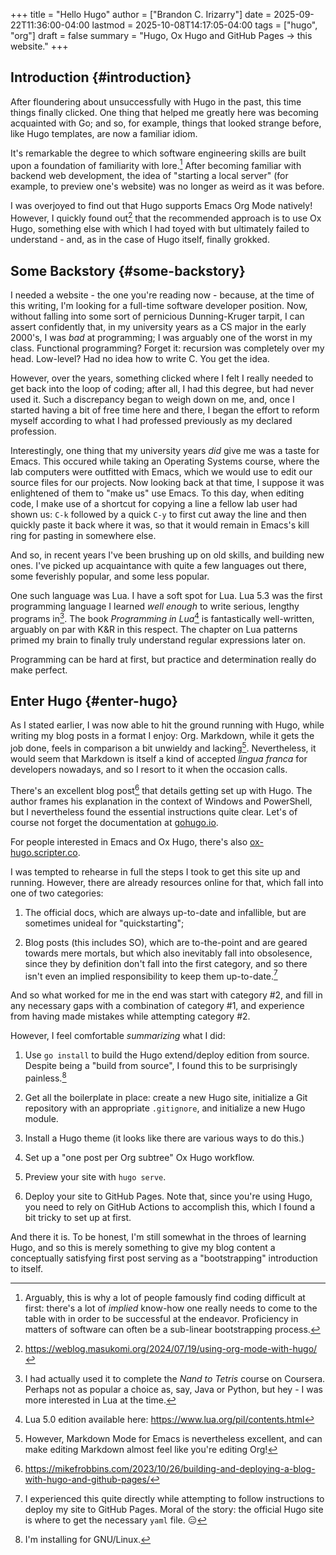 +++
title = "Hello Hugo"
author = ["Brandon C. Irizarry"]
date = 2025-09-22T11:36:00-04:00
lastmod = 2025-10-08T14:17:05-04:00
tags = ["hugo", "org"]
draft = false
summary = "Hugo, Ox Hugo and GitHub Pages → this website."
+++

## Introduction {#introduction}

After floundering about unsuccessfully with Hugo in the past, this
time things finally clicked. One thing that helped me greatly here
was becoming acquainted with Go; and so, for example, things that
looked strange before, like Hugo templates, are now a familiar
idiom.

It's remarkable the degree to which software engineering skills are
built upon a foundation of familiarity with lore.[^fn:1] After
becoming familiar with backend web development, the idea of
"starting a local server" (for example, to preview one's website)
was no longer as weird as it was before.

I was overjoyed to find out that Hugo supports Emacs Org Mode
natively! However, I quickly found out[^fn:2] that the recommended
approach is to use Ox Hugo, something else with which I had toyed
with but ultimately failed to understand - and, as in the case of
Hugo itself, finally grokked.


## Some Backstory {#some-backstory}

I needed a website - the one you're reading now - because, at the
time of this writing, I'm looking for a full-time software
developer position.  Now, without falling into some sort of
pernicious Dunning-Kruger tarpit, I can assert confidently that, in
my university years as a CS major in the early 2000's, I was _bad_
at programming; I was arguably one of the worst in my
class. Functional programming? Forget it: recursion was completely
over my head. Low-level? Had no idea how to write C. You get the
idea.

However, over the years, something clicked where I felt I really
needed to get back into the loop of coding; after all, I had this
degree, but had never used it. Such a discrepancy began to weigh
down on me, and, once I started having a bit of free time here and
there, I began the effort to reform myself according to what I had
professed previously as my declared profession.

Interestingly, one thing that my university years _did_ give me was
a taste for Emacs. This occured while taking an Operating Systems
course, where the lab computers were outfitted with Emacs, which we
would use to edit our source files for our projects. Now looking
back at that time, I suppose it was enlightened of them to "make
us" use Emacs. To this day, when editing code, I make use of a
shortcut for copying a line a fellow lab user had shown us: `C-k`
followed by a quick `C-y` to first cut away the line and then
quickly paste it back where it was, so that it would remain in
Emacs's kill ring for pasting in somewhere else.

And so, in recent years I've been brushing up on old skills, and
building new ones. I've picked up acquaintance with quite a few
languages out there, some feverishly popular, and some less
popular.

One such language was Lua. I have a soft spot for Lua. Lua 5.3 was
the first programming language I learned _well enough_ to write
serious, lengthy programs in[^fn:3]. The book _Programming in Lua_[^fn:4] is
fantastically well-written, arguably on par with K&amp;R in this
respect. The chapter on Lua patterns primed my brain to finally
truly understand regular expressions later on.

Programming can be hard at first, but practice and determination
really do make perfect.


## Enter Hugo {#enter-hugo}

As I stated earlier, I was now able to hit the ground running with
Hugo, while writing my blog posts in a format I enjoy:
Org. Markdown, while it gets the job done, feels in comparison a
bit unwieldy and lacking[^fn:5]. Nevertheless, it would seem that Markdown
is itself a kind of accepted _lingua franca_ for developers
nowadays, and so I resort to it when the occasion calls.

There's an excellent blog post[^fn:6] that details getting set up
with Hugo. The author frames his explanation in the context of
Windows and PowerShell, but I nevertheless found the essential
instructions quite clear. Let's of course not forget the
documentation at [gohugo.io](https://gohugo.io).

For people interested in Emacs and Ox Hugo, there's also
[ox-hugo.scripter.co](https://ox-hugo.scripter.co/).

I was tempted to rehearse in full the steps I took to get this site
up and running. However, there are already resources online for
that, which fall into one of two categories:

1.  The official docs, which are always up-to-date and infallible,
    but are sometimes unideal for "quickstarting";

2.  Blog posts (this includes SO), which are to-the-point and are
    geared towards mere mortals, but which also inevitably fall into
    obsolesence, since they by definition don't fall into the first
    category, and so there isn't even an implied responsibility to
    keep them up-to-date.[^fn:7]

And so what worked for me in the end was start with category #2,
and fill in any necessary gaps with a combination of category #1,
and experience from having made mistakes while attempting category
\#2.

However, I feel comfortable _summarizing_ what I did:

1.  Use `go install` to build the Hugo extend/deploy edition from
    source. Despite being a "build from source", I found this to be
    surprisingly painless.[^fn:8]

2.  Get all the boilerplate in place: create a new Hugo site,
    initialize a Git repository with an appropriate `.gitignore`,
    and initialize a new Hugo module.

3.  Install a Hugo theme (it looks like there are various ways to do
    this.)

4.  Set up a "one post per Org subtree" Ox Hugo workflow.

5.  Preview your site with `hugo serve`.

6.  Deploy your site to GitHub Pages. Note that, since you're using
    Hugo, you need to rely on GitHub Actions to accomplish this,
    which I found a bit tricky to set up at first.

And there it is. To be honest, I'm still somewhat in the throes of
learning Hugo, and so this is merely something to give my blog
content a conceptually satisfying first post serving as a
"bootstrapping" introduction to itself.

[^fn:1]: Arguably, this is why a lot of people famously find coding
    difficult at first: there's a lot of _implied_ know-how one really
    needs to come to the table with in order to be successful at the
    endeavor. Proficiency in matters of software can often be a sub-linear
    bootstrapping process.
[^fn:2]: <https://weblog.masukomi.org/2024/07/19/using-org-mode-with-hugo/>
[^fn:3]: I had actually used it to complete the _Nand to Tetris_ course
    on Coursera. Perhaps not as popular a choice as, say, Java or Python,
    but hey - I was more interested in Lua at the time.
[^fn:4]: Lua 5.0 edition available here: <https://www.lua.org/pil/contents.html>
[^fn:5]: However, Markdown Mode for Emacs is nevertheless excellent, and
    can make editing Markdown almost feel like you're editing Org!
[^fn:6]: <https://mikefrobbins.com/2023/10/26/building-and-deploying-a-blog-with-hugo-and-github-pages/>
[^fn:7]: I experienced this quite directly while attempting to follow
    instructions to deploy my site to GitHub Pages. Moral of the story:
    the official Hugo site is where to get the necessary `yaml` file. 😑
[^fn:8]: I'm installing for GNU/Linux.
